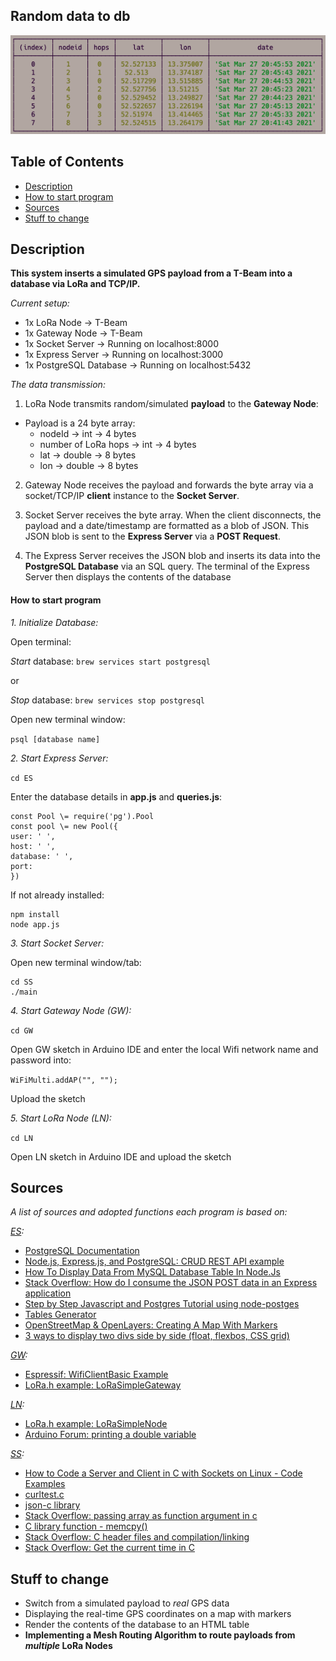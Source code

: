 ## Random data to db 

![meshdb-simulated](/pics/meshdb-simulated.png)

## Table of Contents

- [Description](#description)
- [How to start program](#how-to-start-program)
- [Sources](#sources)
- [Stuff to change](#stuff-to-change)

## Description

**This system inserts a simulated GPS payload from a T-Beam into a database via LoRa and TCP/IP.**

*Current setup:*
- 1x LoRa Node -> T-Beam 
- 1x Gateway Node -> T-Beam 
- 1x Socket Server -> Running on localhost:8000
- 1x Express Server -> Running on localhost:3000 
- 1x PostgreSQL Database -> Running on localhost:5432

*The data transmission:*
1. LoRa Node transmits random/simulated **payload** to the **Gateway Node**:

- Payload is a 24 byte array:
  - nodeId -> int -> 4 bytes
  - number of LoRa hops -> int -> 4 bytes
  - lat  -> double -> 8 bytes
  - lon -> double -> 8 bytes

2. Gateway Node receives the payload and forwards the byte array via a socket/TCP/IP **client** instance to the **Socket Server**.

3. Socket Server receives the byte array. When the client disconnects, the payload and a date/timestamp are formatted as a blob of JSON. This JSON blob is sent to the **Express Server** via a **POST Request**.

4. The Express Server receives the JSON blob and inserts its data into the **PostgreSQL Database** via an SQL query. The terminal of the Express Server then displays the contents of the database

#### How to start program 

*1. Initialize Database:*

Open terminal:

*Start* database: 
`brew services start postgresql`

or

*Stop* database: 
`brew services stop postgresql`

Open new terminal window: 

`psql [database name]`

*2. Start Express Server:*

`cd ES`

Enter the database details in **app.js** and **queries.js**:

```
const Pool \= require('pg').Pool
const pool \= new Pool({
user: ' ',
host: ' ',
database: ' ',
port: 
}) 
```

If not already installed: 

```
npm install
node app.js
```

*3. Start Socket Server:*

Open new terminal window/tab: 

```
cd SS
./main
```

*4. Start Gateway Node (GW):*

`cd GW`

Open GW sketch in Arduino IDE and enter the local Wifi network name and password into: 

`WiFiMulti.addAP("", "");`

Upload the sketch 


*5. Start LoRa Node (LN):*

`cd LN`

Open LN sketch in Arduino IDE and upload the sketch


## Sources

*A list of sources and adopted functions each program is based on:*

*[ES](/ES):*
- [PostgreSQL Documentation](https://www.postgresql.org/docs/8.0/tutorial-arch.html)
- [Node.js, Express.js, and PostgreSQL: CRUD REST API example](https://blog.logrocket.com/nodejs-expressjs-postgresql-crud-rest-api-example/)
- [How To Display Data From MySQL Database Table In Node.Js](https://codingstatus.com/how-to-display-data-from-mysql-database-table-in-node-js/)
- [Stack Overflow: How do I consume the JSON POST data in an Express application](https://stackoverflow.com/questions/10005939/how-do-i-consume-the-json-post-data-in-an-express-application)
- [Step by Step Javascript and Postgres Tutorial using node-postges](https://www.youtube.com/watch?v=ufdHsFClAk0)
- [Tables Generator](https://www.tablesgenerator.com/html_tables)
- [OpenStreetMap & OpenLayers: Creating A Map With Markers](https://mediarealm.com.au/articles/openstreetmap-openlayers-map-markers/)
- [3 ways to display two divs side by side (float, flexbos, CSS grid)](https://coder-coder.com/display-divs-side-by-side/)


*[GW](/GW):*
- [Espressif: WifiClientBasic Example](https://github.com/espressif/arduino-esp32/blob/master/libraries/WiFi/examples/WiFiClientBasic/WiFiClientBasic.ino)
- [LoRa.h example: LoRaSimpleGateway](https://github.com/sandeepmistry/arduino-LoRa/blob/master/examples/LoRaSimpleGateway/LoRaSimpleGateway.ino)

*[LN](/LN):*
- [LoRa.h example: LoRaSimpleNode](https://github.com/sandeepmistry/arduino-LoRa/blob/master/examples/LoRaSimpleNode/LoRaSimpleNode.ino)
- [Arduino Forum: printing a double variable](https://forum.arduino.cc/index.php?topic=44216.0)

*[SS](/SS):*
- [How to Code a Server and Client in C with Sockets on Linux - Code Examples](https://www.binarytides.com/server-client-example-c-sockets-linux/)
- [curltest.c](https://gist.github.com/amichaelgrant/080ecdc254fc551c8f6f)
- [json-c library](https://github.com/json-c/json-c)
- [Stack Overflow: passing array as function argument in c](https://stackoverflow.com/questions/35699808/passing-array-as-function-argument-c)
- [C library function - memcpy()](https://www.tutorialspoint.com/c_standard_library/c_function_memcpy.htm)
- [Stack Overflow: C header files and compilation/linking](https://stackoverflow.com/questions/18548157/c-header-files-and-compilation-linking)
- [Stack Overflow: Get the current time in C](https://stackoverflow.com/a/18635954)

## Stuff to change

- Switch from a simulated payload to *real* GPS data
- Displaying the real-time GPS coordinates on a map with markers 
- Render the contents of the database to an HTML table
- **Implementing a Mesh Routing Algorithm to route payloads from *multiple* LoRa Nodes**
